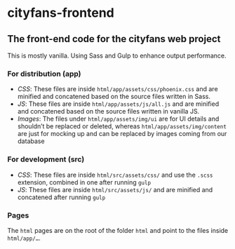 # cityfans-frontend
## The front-end code for the cityfans web project

This is mostly vanilla. Using Sass and Gulp to enhance output performance.

### For distribution (app)
- *CSS*: These files are inside `html/app/assets/css/phoenix.css` and are minified and concatened based on the source files written in Sass.
- *JS*: These files are inside `html/app/assets/js/all.js` and are minified and concatened based on the source files written in vanilla JS.
- *Images*: The files under `html/app/assets/img/ui` are for UI details and shouldn’t be replaced or deleted, whereas `html/app/assets/img/content` are just for mocking up and can be replaced by images coming from our database
 
### For development (src)
- *CSS*: These files are inside `html/src/assets/css/` and use the `.scss` extension, combined in one after running `gulp`
- *JS*: These files are inside `html/src/assets/js/` and are minified and concatened after running `gulp`

### Pages
The `html` pages are on the root of the folder `html` and point to the files inside `html/app/…`.